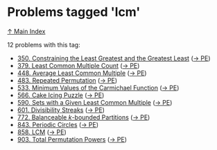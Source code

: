# Problems tagged 'lcm'

[↑ Main Index](../README.md)

12 problems with this tag:

- [350. Constraining the Least Greatest and the Greatest Least](../problems/350.md) ([→ PE](https://projecteuler.net/problem=350))
- [379. Least Common Multiple Count](../problems/379.md) ([→ PE](https://projecteuler.net/problem=379))
- [448. Average Least Common Multiple](../problems/448.md) ([→ PE](https://projecteuler.net/problem=448))
- [483. Repeated Permutation](../problems/483.md) ([→ PE](https://projecteuler.net/problem=483))
- [533. Minimum Values of the Carmichael Function](../problems/533.md) ([→ PE](https://projecteuler.net/problem=533))
- [566. Cake Icing Puzzle](../problems/566.md) ([→ PE](https://projecteuler.net/problem=566))
- [590. Sets with a Given Least Common Multiple](../problems/590.md) ([→ PE](https://projecteuler.net/problem=590))
- [601. Divisibility Streaks](../problems/601.md) ([→ PE](https://projecteuler.net/problem=601))
- [772. Balanceable $k$-bounded Partitions](../problems/772.md) ([→ PE](https://projecteuler.net/problem=772))
- [843. Periodic Circles](../problems/843.md) ([→ PE](https://projecteuler.net/problem=843))
- [858. LCM](../problems/858.md) ([→ PE](https://projecteuler.net/problem=858))
- [903. Total Permutation Powers](../problems/903.md) ([→ PE](https://projecteuler.net/problem=903))
